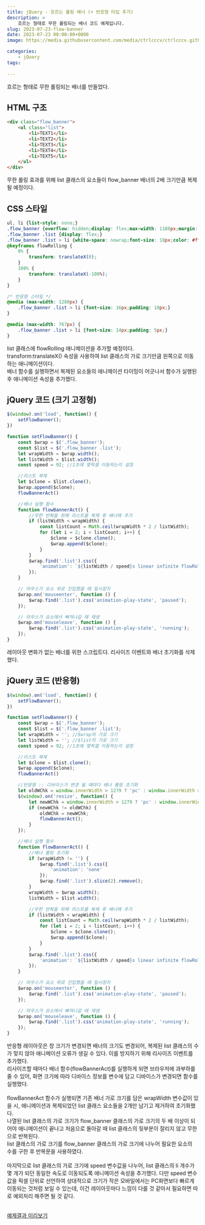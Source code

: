 ```yaml
---
title: jQuery - 흐르는 롤링 배너 (+ 반응형 타입 추가)
description: >  
    흐르는 형태로 무한 롤링되는 배너 코드 예제입니다.
slug: 2023-07-23-flow-banner
date: 2023-07-23 00:00:00+0000
image: https://media.githubusercontent.com/media/ctrlcccv/ctrlcccv.github.io/master/assets/img/post/flow-banner.webp

categories:
    - jQuery
tags:
    
---
```

흐르는 형태로 무한 롤링되는 배너를 만들었다.  

## HTML 구조
```html
<div class="flow_banner">
    <ul class="list">
        <li>TEXT1</li>
        <li>TEXT2</li>
        <li>TEXT3</li>
        <li>TEXT4</li>
        <li>TEXT5</li>
    </ul>
</div>
```
무한 롤링 효과를 위해 list 클래스의 요소들이 flow_banner 배너의 2배 크기만큼 복제될 예정이다.  

## CSS 스타일
```css
ul, li {list-style: none;}
.flow_banner {overflow: hidden;display: flex;max-width: 1180px;margin: 30px auto;background: #000;}
.flow_banner .list {display: flex;}
.flow_banner .list > li {white-space: nowrap;font-size: 18px;color: #fff;padding: 20px;}
@keyframes flowRolling {
    0% {
        transform: translateX(0);
    }
    100% {
        transform: translateX(-100%);
    }
}

/* 반응형 스타일 */
@media (max-width: 1280px) {
    .flow_banner .list > li {font-size: 16px;padding: 10px;}
}

@media (max-width: 767px) {
    .flow_banner .list > li {font-size: 14px;padding: 5px;}
}
```
list 클래스에 flowRolling 애니메이션을 추가할 예정이다.  
transform:translateX() 속성을 사용하여 list 클래스의 가로 크기만큼 왼쪽으로 이동하는 애니메이션이다.  
배너 함수를 실행하면서 복제된 요소들의 애니메이션 타이밍이 어긋나서 함수가 실행된 후 애니메이션 속성을 추가했다.  

## jQuery 코드 (크기 고정형)
```js
$(window).on('load', function() {
    setFlowBanner();
})

function setFlowBanner() {
    const $wrap = $('.flow_banner');
    const $list = $('.flow_banner .list');
    let wrapWidth = $wrap.width();
    let listWidth = $list.width();
    const speed = 92; //1초에 몇픽셀 이동하는지 설정

    //리스트 복제
    let $clone = $list.clone();
    $wrap.append($clone);
    flowBannerAct()

    //배너 실행 함수
    function flowBannerAct() {
        //무한 반복을 위해 리스트를 복제 후 배너에 추가
        if (listWidth < wrapWidth) {
            const listCount = Math.ceil(wrapWidth * 2 / listWidth);
            for (let i = 2; i < listCount; i++) {
                $clone = $clone.clone();
                $wrap.append($clone);
            }
        }
        $wrap.find('.list').css({
            'animation': `${listWidth / speed}s linear infinite flowRolling`
        });
    }

    // 마우스가 요소 위로 진입했을 때 일시정지
    $wrap.on('mouseenter', function () {
        $wrap.find('.list').css('animation-play-state', 'paused');
    });

    // 마우스가 요소에서 빠져나갈 때 재생
    $wrap.on('mouseleave', function () {
        $wrap.find('.list').css('animation-play-state', 'running');
    });
}
```
레이아웃 변화가 없는 배너를 위한 스크립트다. 리사이즈 이벤트와 배너 초기화를 삭제했다.  

<script async src="https://pagead2.googlesyndication.com/pagead/js/adsbygoogle.js?client=ca-pub-8535540836842352" crossorigin="anonymous"></script>
<ins class="adsbygoogle"
     style="display:block; text-align:center;"
     data-ad-layout="in-article"
     data-ad-format="fluid"
     data-ad-client="ca-pub-8535540836842352"
     data-ad-slot="2974559225"></ins>
<script>
     (adsbygoogle = window.adsbygoogle || []).push({});
</script>

## jQuery 코드 (반응형)
```js
$(window).on('load', function() {
    setFlowBanner();
})

function setFlowBanner() {
    const $wrap = $('.flow_banner');
    const $list = $('.flow_banner .list');
    let wrapWidth = ''; //$wrap의 가로 크기
    let listWidth = ''; //$list의 가로 크기
    const speed = 92; //1초에 몇픽셀 이동하는지 설정

    //리스트 복제
    let $clone = $list.clone();
    $wrap.append($clone);
    flowBannerAct()

    //반응형 :: 디바이스가 변경 될 때마다 배너 롤링 초기화
    let oldWChk = window.innerWidth > 1279 ? 'pc' : window.innerWidth > 767 ? 'ta' : 'mo';
    $(window).on('resize', function() {
        let newWChk = window.innerWidth > 1279 ? 'pc' : window.innerWidth > 767 ? 'ta' : 'mo';
        if (newWChk != oldWChk) {
            oldWChk = newWChk;
            flowBannerAct();
        }
    });

    //배너 실행 함수
    function flowBannerAct() {
        //배너 롤링 초기화
        if (wrapWidth != '') {
            $wrap.find('.list').css({
                'animation': 'none'
            });
            $wrap.find('.list').slice(2).remove();
        }
        wrapWidth = $wrap.width();
        listWidth = $list.width();

        //무한 반복을 위해 리스트를 복제 후 배너에 추가
        if (listWidth < wrapWidth) {
            const listCount = Math.ceil(wrapWidth * 2 / listWidth);
            for (let i = 2; i < listCount; i++) {
                $clone = $clone.clone();
                $wrap.append($clone);
            }
        }
        $wrap.find('.list').css({
            'animation': `${listWidth / speed}s linear infinite flowRolling`
        });
    }

    // 마우스가 요소 위로 진입했을 때 일시정지
    $wrap.on('mouseenter', function () {
        $wrap.find('.list').css('animation-play-state', 'paused');
    });

    // 마우스가 요소에서 빠져나갈 때 재생
    $wrap.on('mouseleave', function () {
        $wrap.find('.list').css('animation-play-state', 'running');
    });
}
```
반응형 레이아웃은 창 크기가 변경되면 배너의 크기도 변경되어, 복제된 list 클래스의 수가 맞지 않아 애니메이션 오류가 생길 수 있다. 이를 방지하기 위해 리사이즈 이벤트를 추가했다.  
리사이즈할 때마다 배너 함수(flowBannerAct)를 실행하게 되면 브라우저에 과부하를 줄 수 있어, 화면 크기에 따라 디바이스 정보를 변수에 담고 디바이스가 변경되면 함수를 실행했다.  
<br>
flowBannerAct 함수가 실행되면 기존 배너 가로 크기를 담은 wrapWidth 변수값이 있을 시, 애니메이션과 복제되었던 list 클래스 요소들을 2개만 남기고 제거하여 초기화했다.  
나열된 list 클래스의 가로 크기가 flow_banner 클래스의 가로 크기의 두 배 이상이 되어야 애니메이션이 끝나고 처음으로 돌아갈 때 list 클래스의 뒷부분이 잘리지 않고 무한으로 반복된다.  
list 클래스의 가로 크기를 flow_banner 클래스의 가로 크기에 나누어 필요한 요소의 수를 구한 후 반복문을 사용하였다.  
<br>
마지막으로 list 클래스의 가로 크기에 speed 변수값을 나누어, list 클래스의 li 개수가 몇 개가 되던 동일한 속도로 이동되도록 애니메이션 속성을 추가했다. 다만 speed 변수값을 픽셀 단위로 선언하여 상대적으로 크기가 작은 모바일에서는 PC화면보다 빠르게 이동되는 것처럼 보일 수 있는데, 이건 레이아웃마다 느낌이 다를 것 같아서 필요하면 따로 예외처리 해주면 될 것 같다.  
<br>

<div class="btn_wrap">
    <a target="_blank" href="https://ctrlcccv.github.io/ctrlcccv-demo/2023-07-23-flow-banner/">예제결과 미리보기</a>
</div>
